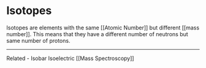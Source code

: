 # Isotopes

Isotopes are elements with the same [[Atomic Number]] but different [[mass number]]. This means that they have a different number of neutrons but same number of protons.



--------------------------------------------
Related - Isobar Isoelectric [[Mass Spectroscopy]] 